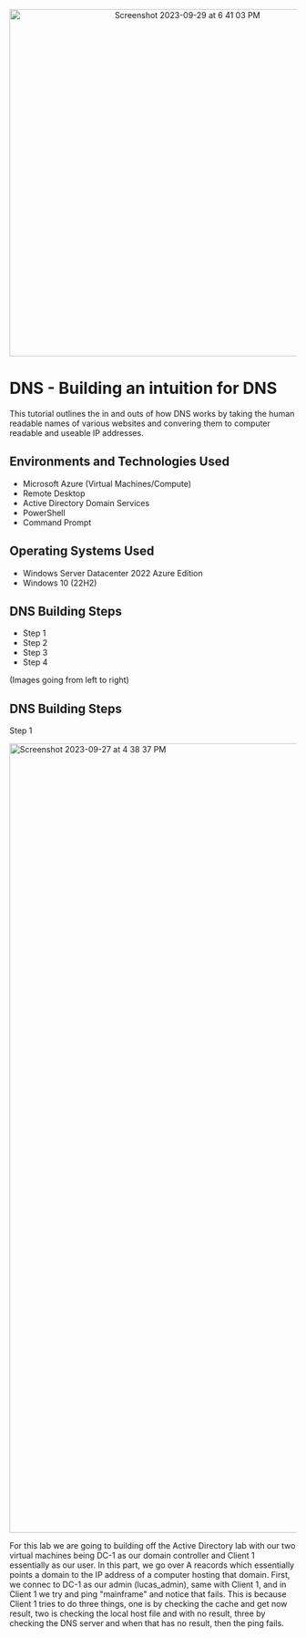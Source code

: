 <p align="center">
<img width="609" alt="Screenshot 2023-09-29 at 6 41 03 PM" src="https://github.com/lucasfregoso/dns-ad-azure/assets/144977615/a982e4a9-3c3b-4481-84db-cb8380240086">
</p>

<h1>DNS - Building an intuition for DNS </h1>
This tutorial outlines the in and outs of how DNS works by taking the human readable names of various websites and convering them to computer readable and useable IP addresses.<br />

<h2>Environments and Technologies Used</h2>

- Microsoft Azure (Virtual Machines/Compute)
- Remote Desktop
- Active Directory Domain Services
- PowerShell
- Command Prompt

<h2>Operating Systems Used </h2>

- Windows Server Datacenter 2022 Azure Edition
- Windows 10 (22H2)

<h2>DNS Building Steps</h2>

- Step 1
- Step 2
- Step 3
- Step 4

(Images going from left to right)
<h2>DNS Building Steps</h2>

Step 1
<p>
<img width="1385" alt="Screenshot 2023-09-27 at 4 38 37 PM" src="https://github.com/lucasfregoso/ticket-lifecycle/assets/144977615/66d3b0ad-6a7b-4ac5-8b49-fe500cc79816">
</p>
<p>
For this lab we are going to building off the Active Directory lab with our two virtual machines being DC-1 as our domain controller and Client 1 essentially as our user. In this part, we go over A reacords which essentially points a domain to the IP address of a computer hosting that domain. First, we connec to DC-1 as our admin (lucas_admin), same with Client 1, and in Client 1 we try and ping "mainframe" and notice that fails. This is because Client 1 tries to do three things, one is by checking the cache and get now result, two is checking the local host file and with no result, three by checking the DNS server and when that has no result, then the ping fails.
</p>
<br />
